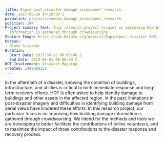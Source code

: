 ```yaml
---
title: Rapid post-disaster damage assessment research
date: 2017-06-28 14:29:00 Z
permalink: projects/remote_damage_assessment_research
position: 144
Project Summary Text: This research project focuses on improving how building damage
  information is gathered through crowdsourcing
Feature Image: https://cdn.hotosm.org/website/Rapid+post-disaster.PNG
Person:
- Blake Girardot
Duration:
  Start Date: 2017-06-28 00:00:00 Z
  End Date: 2018-06-01 00:00:00 Z
HOT Involvement: Disaster Mapping
created: 1498660150
---
```


<p>In the aftermath of a disaster, knowing the condition of buildings, infrastructure, and utilities is critical to both immediate response and long-term recovery efforts. HOT is often asked to help identify damage to buildings and other assets in the affected region. In the past, limitations in post-disaster imagery and difficulties in identifying building damage from aerial views have hindered these efforts. In this research project, our particular focus is on improving how building damage information is gathered through crowdsourcing. We intend for the methods and tools we are developing to better facilitate the contributions of online volunteers, and to maximize the impact of those contributions to the disaster response and recovery process.&nbsp;</p>
